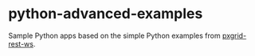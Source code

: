 # python-advanced-examples
Sample Python apps based on the simple Python examples from [pxgrid-rest-ws](https://github.com/cisco-pxgrid/pxgrid-rest-ws).

